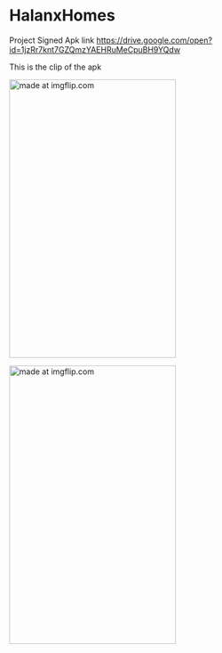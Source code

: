 # HalanxHomes
Project Signed Apk link 
https://drive.google.com/open?id=1jzRr7knt7GZQmzYAEHRuMeCpuBH9YQdw

This is the clip of the apk

<a href="https://imgflip.com/gif/33ptvj"><img src="https://i.imgflip.com/33ptvj.gif" title="made at imgflip.com"  width="300" height="500"/></a>

<a href="https://imgflip.com/gif/33ptxk"><img src="https://i.imgflip.com/33ptxk.gif" title="made at imgflip.com" width="300" height="500"/></a>
